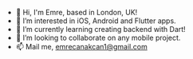 - 👋 Hi, I'm Emre, based in London, UK!
- 👀 I’m interested in iOS, Android and Flutter apps.
- 🌱 I’m currently learning creating backend with Dart!
- 💞️ I’m looking to collaborate on any mobile project.
- 📫 Mail me, emrecanakcan1@gmail.com

<!---
emreakcan/emreakcan is a ✨ special ✨ repository because its `README.md` (this file) appears on your GitHub profile.
You can click the Preview link to take a look at your changes.
--->
